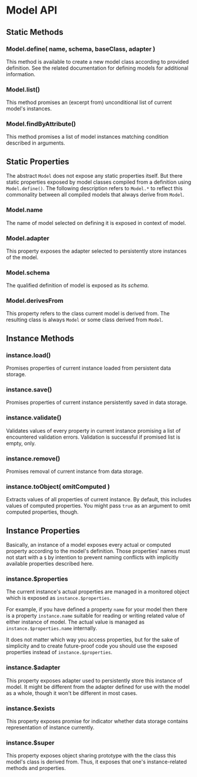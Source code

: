 # Model API

## Static Methods

### Model.define( name, schema, baseClass, adapter )

This method is available to create a new model class according to provided definition. See the related documentation for defining models for additional information.

### Model.list()

This method promises an (excerpt from) unconditional list of current model's instances.

### Model.findByAttribute()

This method promises a list of model instances matching condition described in arguments.


## Static Properties

The abstract `Model` does not expose any static properties itself. But there static properties exposed by model classes compiled from a definition using `Model.define()`. The following description refers to `Model.*` to reflect this commonality between all compiled models that always derive from `Model`.
 
### Model.name

The name of model selected on defining it is exposed in context of model.

### Model.adapter

This property exposes the adapter selected to persistently store instances of the model.

### Model.schema

The qualified definition of model is exposed as its _schema_.

### Model.derivesFrom

This property refers to the class current model is derived from. The resulting class is always `Model` or some class derived from `Model`.


## Instance Methods

### instance.load()

Promises properties of current instance loaded from persistent data storage.

### instance.save()

Promises properties of current instance persistently saved in data storage.

### instance.validate()

Validates values of every property in current instance promising a list of encountered validation errors. Validation is successful if promised list is empty, only.

### instance.remove()

Promises removal of current instance from data storage.

### instance.toObject( omitComputed )

Extracts values of all properties of current instance. By default, this includes values of computed properties. You might pass `true` as an argument to omit computed properties, though.


## Instance Properties

Basically, an instance of a model exposes every actual or computed property according to the model's definition. Those properties' names must not start with a `$` by intention to prevent naming conflicts with implicitly available properties described here.

### instance.$properties

The current instance's actual properties are managed in a monitored object which is exposed as `instance.$properties`. 

For example, if you have defined a property `name` for your model then there is a property `instance.name` suitable for reading or writing related value of either instance of model. The actual value is managed as `instance.$properties.name` internally.

It does not matter which way you access properties, but for the sake of simplicity and to create future-proof code you should use the exposed properties instead of `instance.$properties`.

### instance.$adapter

This property exposes adapter used to persistently store this instance of model. It might be different from the adapter defined for use with the model as a whole, though it won't be different in most cases.

### instance.$exists

This property exposes promise for indicator whether data storage contains representation of instance currently.

### instance.$super

This property exposes object sharing prototype with the the class this model's class is derived from. Thus, it exposes that one's instance-related methods and properties.
